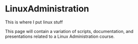 # LinuxAdministration
This is where I put linux stuff

This page will contain a variation of scripts, documentation, and presentations related to a Linux Administration course. 
